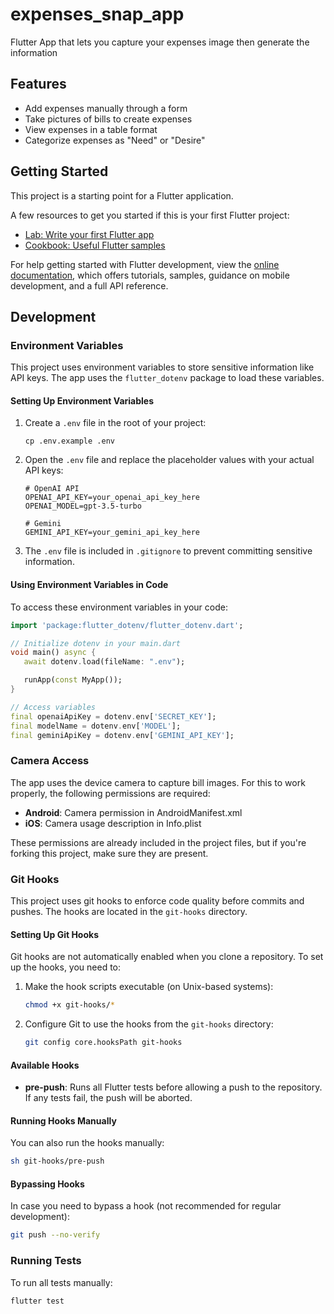 # expenses_snap_app

Flutter App that lets you capture your expenses image then generate the information

## Features

- Add expenses manually through a form
- Take pictures of bills to create expenses
- View expenses in a table format
- Categorize expenses as "Need" or "Desire"

## Getting Started

This project is a starting point for a Flutter application.

A few resources to get you started if this is your first Flutter project:

- [Lab: Write your first Flutter app](https://docs.flutter.dev/get-started/codelab)
- [Cookbook: Useful Flutter samples](https://docs.flutter.dev/cookbook)

For help getting started with Flutter development, view the
[online documentation](https://docs.flutter.dev/), which offers tutorials,
samples, guidance on mobile development, and a full API reference.

## Development

### Environment Variables

This project uses environment variables to store sensitive information like API keys. The app uses the `flutter_dotenv` package to load these variables.

#### Setting Up Environment Variables

1. Create a `.env` file in the root of your project:
   ```
   cp .env.example .env
   ```

2. Open the `.env` file and replace the placeholder values with your actual API keys:
   ```
   # OpenAI API
   OPENAI_API_KEY=your_openai_api_key_here
   OPENAI_MODEL=gpt-3.5-turbo

   # Gemini
   GEMINI_API_KEY=your_gemini_api_key_here
   ```

3. The `.env` file is included in `.gitignore` to prevent committing sensitive information.

#### Using Environment Variables in Code

To access these environment variables in your code:

```dart
import 'package:flutter_dotenv/flutter_dotenv.dart';

// Initialize dotenv in your main.dart
void main() async {
   await dotenv.load(fileName: ".env");

   runApp(const MyApp());
}

// Access variables
final openaiApiKey = dotenv.env['SECRET_KEY'];
final modelName = dotenv.env['MODEL'];
final geminiApiKey = dotenv.env['GEMINI_API_KEY'];
```

### Camera Access

The app uses the device camera to capture bill images. For this to work properly, the following permissions are required:

- **Android**: Camera permission in AndroidManifest.xml
- **iOS**: Camera usage description in Info.plist

These permissions are already included in the project files, but if you're forking this project, make sure they are present.

### Git Hooks

This project uses git hooks to enforce code quality before commits and pushes. The hooks are located in the `git-hooks` directory.

#### Setting Up Git Hooks

Git hooks are not automatically enabled when you clone a repository. To set up the hooks, you need to:

1. Make the hook scripts executable (on Unix-based systems):
   ```bash
   chmod +x git-hooks/*
   ```

2. Configure Git to use the hooks from the `git-hooks` directory:
   ```bash
   git config core.hooksPath git-hooks
   ```

#### Available Hooks

- **pre-push**: Runs all Flutter tests before allowing a push to the repository. If any tests fail, the push will be aborted.

#### Running Hooks Manually

You can also run the hooks manually:

```bash
sh git-hooks/pre-push
```

#### Bypassing Hooks

In case you need to bypass a hook (not recommended for regular development):

```bash
git push --no-verify
```

### Running Tests

To run all tests manually:

```bash
flutter test

